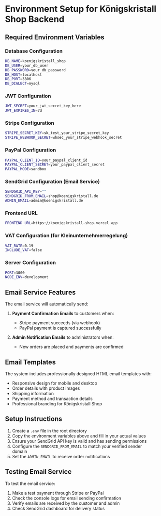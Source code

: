# Environment Setup for Königskristall Shop Backend

## Required Environment Variables

### Database Configuration
```bash
DB_NAME=koenigskristall_shop
DB_USER=your_db_user
DB_PASSWORD=your_db_password
DB_HOST=localhost
DB_PORT=3306
DB_DIALECT=mysql
```

### JWT Configuration
```bash
JWT_SECRET=your_jwt_secret_key_here
JWT_EXPIRES_IN=7d
```

### Stripe Configuration
```bash
STRIPE_SECRET_KEY=sk_test_your_stripe_secret_key
STRIPE_WEBHOOK_SECRET=whsec_your_stripe_webhook_secret
```

### PayPal Configuration
```bash
PAYPAL_CLIENT_ID=your_paypal_client_id
PAYPAL_CLIENT_SECRET=your_paypal_client_secret
PAYPAL_MODE=sandbox
```

### SendGrid Configuration (Email Service)
```bash
SENDGRID_API_KEY=""
SENDGRID_FROM_EMAIL=shop@koenigskristall.de
ADMIN_EMAIL=admin@koenigskristall.de
```

### Frontend URL
```bash
FRONTEND_URL=https://koenigskristall-shop.vercel.app
```

### VAT Configuration (for Kleinunternehmerregelung)
```bash
VAT_RATE=0.19
INCLUDE_VAT=false
```

### Server Configuration
```bash
PORT=3000
NODE_ENV=development
```

## Email Service Features

The email service will automatically send:

1. **Payment Confirmation Emails** to customers when:
   - Stripe payment succeeds (via webhook)
   - PayPal payment is captured successfully

2. **Admin Notification Emails** to administrators when:
   - New orders are placed and payments are confirmed

## Email Templates

The system includes professionally designed HTML email templates with:
- Responsive design for mobile and desktop
- Order details with product images
- Shipping information
- Payment method and transaction details
- Professional branding for Königskristall Shop

## Setup Instructions

1. Create a `.env` file in the root directory
2. Copy the environment variables above and fill in your actual values
3. Ensure your SendGrid API key is valid and has sending permissions
4. Configure the `SENDGRID_FROM_EMAIL` to match your verified sender domain
5. Set the `ADMIN_EMAIL` to receive order notifications

## Testing Email Service

To test the email service:
1. Make a test payment through Stripe or PayPal
2. Check the console logs for email sending confirmation
3. Verify emails are received by the customer and admin
4. Check SendGrid dashboard for delivery status 